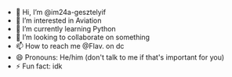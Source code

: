 - 👋 Hi, I’m @im24a-gesztelyif
- 👀 I’m interested in Aviation
- 🌱 I’m currently learning Python
- 💞️ I’m looking to collaborate on something
- 📫 How to reach me @Flav. on dc
- 😄 Pronouns: He/him (don't talk to me if that's important for you)
- ⚡ Fun fact: idk

<!---
im24a-gesztelyif/im24a-gesztelyif is a ✨ special ✨ repository because its `README.md` (this file) appears on your GitHub profile.
You can click the Preview link to take a look at your changes.
--->
